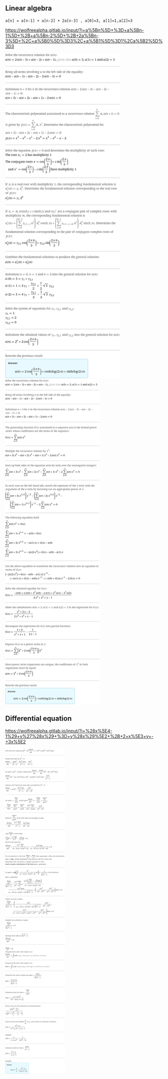 ## Linear algebra

```
a[n] = a[n-1] + a[n-2] + 2a[n-3] , a[0]=3, a[1]=1,a[2]=3
```


<https://wolfreealpha.gitlab.io/input/?i=a%5Bn%5D+%3D+a%5Bn-1%5D+%2B+a%5Bn-2%5D+%2B+2a%5Bn-3%5D+%2C+a%5B0%5D%3D3%2C+a%5B1%5D%3D1%2Ca%5B2%5D%3D3>

![](./img/8.png)
![](./img/9.png)

## Differential equation

<https://wolfreealpha.gitlab.io/input/?i=%28x%5E4-1%29+y%27%28x%29+%3D+y%28x%29%5E2+%2B+2+x%5E3+y+-+3x%5E2>

![Alt text](./img/10.png)
